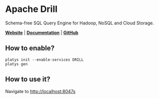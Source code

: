 # Apache Drill

Schema-free SQL Query Engine for Hadoop, NoSQL and Cloud Storage.

**[Website](https://drill.apache.org/)** | **[Documentation](https://drill.apache.org/docs/)** | **[GitHub](https://github.com/apache/drill)**

## How to enable?

```
platys init --enable-services DRILL
platys gen
```

## How to use it?

Navigate to <http://localhost:8047s>